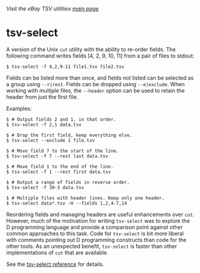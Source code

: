 _Visit the eBay TSV utilities [main page](../README.md)_

# tsv-select

A version of the Unix `cut` utility with the ability to re-order fields. The following command writes fields [4, 2, 9, 10, 11] from a pair of files to stdout:
```
$ tsv-select -f 4,2,9-11 file1.tsv file2.tsv
```

Fields can be listed more than once, and fields not listed can be selected as a group using `--r|rest`. Fields can be dropped using `--e|exclude`. When working with multiple files, the `--header` option can be used to retain the header from just the first file.

Examples:
```
$ # Output fields 2 and 1, in that order.
$ tsv-select -f 2,1 data.tsv

$ # Drop the first field, keep everything else.
$ tsv-select --exclude 1 file.tsv

$ # Move field 7 to the start of the line.
$ tsv-select -f 7 --rest last data.tsv

$ # Move field 1 to the end of the line.
$ tsv-select -f 1 --rest first data.tsv

$ # Output a range of fields in reverse order.
$ tsv-select -f 30-3 data.tsv

$ # Multiple files with header lines. Keep only one header.
$ tsv-select data*.tsv -H --fields 1,2,4-7,14
```

Reordering fields and managing headers are useful enhancements over `cut`. However, much of the motivation for writing `tsv-select` was to explore the D programming language and provide a comparison point against other common approaches to this task. Code for `tsv-select` is bit more liberal with comments pointing out D programming constructs than code for the other tools. As an unexpected benefit, `tsv-select` is faster than other implementations of `cut` that are available.

See the [tsv-select reference](../docs/ToolReference.md#tsv-select-reference) for details.
